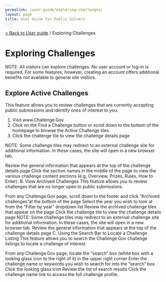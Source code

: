 ```yaml
---
permalink: /user-guide/exploring-challenges/
layout: page
title: User Guide for Public Solvers
---
```

<a href="/user-guide/"> < Back to User guide</a> / Exploring Challenges

<h1 class="text-center mb-6 font-weight-bold">Exploring Challenges</h1>
<p>NOTE: All visitors can explore challenges. No user account or log-in is required. For some features, however, creating an account offers additional benefits not available to general site visitors.</p>

<h2>Explore Active Challenges</h2>
<p>This feature allows you to review challenges that are currently accepting public submissions and identify ones of interest to you.</p>

<ol>
  <li>Visit www.Challenge.Gov</li>
  <li>Click on the Find a Challenge button or scroll down to the bottom of the homepage to browse the Active Challenge tiles</li>
  <li>Click the challenge tile to view the challenge details page</li>
</ol>

<p>NOTE:  Some challenge tiles may redirect to an external challenge site for additional information.  In these cases, the site will open in a new browser tab.</p>
Review the general information that appears at the top of the challenge details page
Click the section names in the middle of the page to view the various challenge content sections (e.g. Overview, Prizes, Rules, How to Enter).
B. View Archived Challenges
This feature allows you to review challenges that are no longer open to public submissions.

From any Challenge.Gov page, scroll down to the footer and click “Archived challenges”at the bottom of the page
Select the year you wish to look at from the “Filter by year” dropdown list
Review the archived challenge tiles that appear on the page
Click the challenge tile to view the challenge details page
NOTE:  Some challenge tiles may redirect to an external challenge site for additional information.  In these cases, the site will open in a new browser tab.
Review the general information that appears at the top of the challenge details page
C. Using the Search Bar to Locate a Challenge Listing
This feature allows you to search the Challenge.Gov challenge listings to locate a challenge of interest.

From any Challenge.Gov page, locate the “search” box (white box with a looking glass icon to the right of it) in the upper right corner
Enter the challenge name or keywords you wish to search for into the “search” box
Click the looking glass icon 
Review the list of search results
Click the challenge name link to access the full challenge profile.

